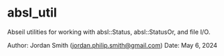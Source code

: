 # absl_util
Abseil utilities for working with absl::Status, absl::StatusOr, and file I/O.

Author: Jordan Smith (jordan.philip.smith@gmail.com)
Date: May 6, 2024